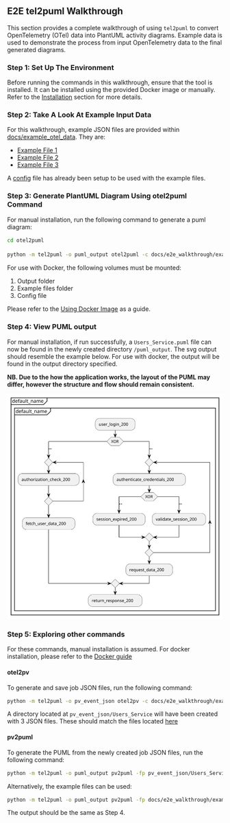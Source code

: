 ## E2E tel2puml Walkthrough

This section provides a complete walkthrough of using `tel2puml` to convert OpenTelemetry (OTel) data into PlantUML activity diagrams. Example data is used to demonstrate the process from input OpenTelemetry data to the final generated diagrams.

### Step 1: Set Up The Environment

Before running the commands in this walkthrough, ensure that the tool is installed. It can be installed using the provided Docker image or manually. Refer to the [Installation](https://github.com/xtuml/otel2puml/blob/main/README.md#installation) section for more details.

### Step 2: Take A Look At Example Input Data

For this walkthrough, example JSON files are provided within [docs/example_otel_data](/docs/e2e_walkthrough/example_otel_data). They are:

- [Example File 1](/docs/e2e_walkthrough/example_otel_data/example_file1.json)
- [Example File 2](/docs/e2e_walkthrough/example_otel_data/example_file2.json)
- [Example File 3](/docs/e2e_walkthrough/example_otel_data/example_file3.json)

A [config](/docs/e2e_walkthrough/example_config.yaml) file has already been setup to be used with the example files.

### Step 3: Generate PlantUML Diagram Using otel2puml Command

For manual installation, run the following command to generate a puml diagram:

```bash
cd otel2puml

python -m tel2puml -o puml_output otel2puml -c docs/e2e_walkthrough/example_config.yaml
```

For use with Docker, the following volumes must be mounted:

1. Output folder
2. Example files folder
3. Config file

Please refer to the [Using Docker Image](https://github.com/xtuml/otel2puml/blob/main/README.md#using-docker-image) as a guide.

### Step 4: View PUML output

For manual installation, if run successfully, a `Users_Service.puml` file can now be found in the newly created directory `/puml_output`. The svg output should resemble the example below. For use with docker, the output will be found in the output directory specified.

**NB. Due to the how the application works, the layout of the PUML may differ, however the structure and flow should remain consistent.**

![](/docs/images/example_Users_Service.svg)

### Step 5: Exploring other commands

For these commands, manual installation is assumed. For docker installation, please refer to the [Docker guide](https://github.com/xtuml/otel2puml/blob/main/README.md#using-docker-image)

#### otel2pv
To generate and save job JSON files, run the following command:

```bash
python -m tel2puml -o pv_event_json otel2pv -c docs/e2e_walkthrough/example_config.yaml -se
```

A directory located at `pv_event_json/Users_Service` will have been created with 3 JSON files. These should match the files located [here](/docs/e2e_walkthrough/example_pv_event_sequence_files/)

#### pv2puml
To generate the PUML from the newly created job JSON files, run the following command:

```bash
python -m tel2puml -o puml_output pv2puml -fp pv_event_json/Users_Service -jn "Users_Service_pv2puml"
```

Alternatively, the example files can be used:

```bash
python -m tel2puml -o puml_output pv2puml -fp docs/e2e_walkthrough/example_pv_event_sequence_files -jn "Users_Service_pv2puml"
```

The output should be the same as Step 4.
